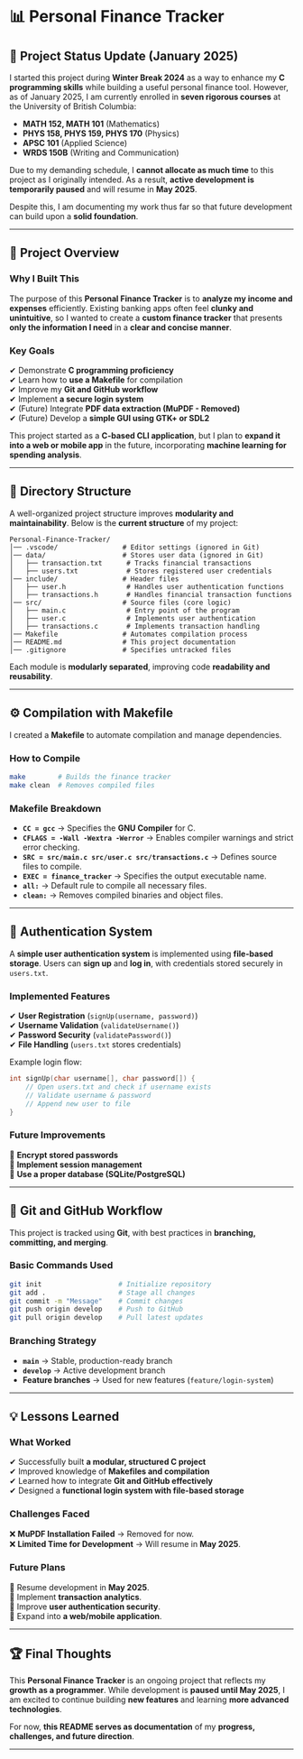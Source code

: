 # 📊 Personal Finance Tracker

## 🚀 **Project Status Update (January 2025)**
I started this project during **Winter Break 2024** as a way to enhance my **C programming skills** while building a useful personal finance tool. However, as of January 2025, I am currently enrolled in **seven rigorous courses** at the University of British Columbia:
- **MATH 152, MATH 101** (Mathematics)
- **PHYS 158, PHYS 159, PHYS 170** (Physics)
- **APSC 101** (Applied Science)
- **WRDS 150B** (Writing and Communication)

Due to my demanding schedule, I **cannot allocate as much time** to this project as I originally intended. As a result, **active development is temporarily paused** and will resume in **May 2025**. 

Despite this, I am documenting my work thus far so that future development can build upon a **solid foundation**.

---

## 📌 **Project Overview**
### **Why I Built This**
The purpose of this **Personal Finance Tracker** is to **analyze my income and expenses** efficiently. Existing banking apps often feel **clunky and unintuitive**, so I wanted to create a **custom finance tracker** that presents **only the information I need** in a **clear and concise manner**.

### **Key Goals**
✔ Demonstrate **C programming proficiency**  
✔ Learn how to **use a Makefile** for compilation  
✔ Improve my **Git and GitHub workflow**  
✔ Implement **a secure login system**  
✔ (Future) Integrate **PDF data extraction (MuPDF - Removed)**  
✔ (Future) Develop a **simple GUI using GTK+ or SDL2**  

This project started as a **C-based CLI application**, but I plan to **expand it into a web or mobile app** in the future, incorporating **machine learning for spending analysis**.

---

## 💂 **Directory Structure**
A well-organized project structure improves **modularity and maintainability**. Below is the **current structure** of my project:

```
Personal-Finance-Tracker/
│── .vscode/                # Editor settings (ignored in Git)
│── data/                   # Stores user data (ignored in Git)
│   ├── transaction.txt      # Tracks financial transactions
│   ├── users.txt            # Stores registered user credentials
│── include/                # Header files
│   ├── user.h               # Handles user authentication functions
│   ├── transactions.h       # Handles financial transaction functions
│── src/                    # Source files (core logic)
│   ├── main.c               # Entry point of the program
│   ├── user.c               # Implements user authentication
│   ├── transactions.c       # Implements transaction handling
│── Makefile                # Automates compilation process
│── README.md               # This project documentation
│── .gitignore              # Specifies untracked files
```

Each module is **modularly separated**, improving code **readability and reusability**.

---

## ⚙ **Compilation with Makefile**
I created a **Makefile** to automate compilation and manage dependencies.

### **How to Compile**
```sh
make        # Builds the finance tracker
make clean  # Removes compiled files
```

### **Makefile Breakdown**
- **`CC = gcc`** → Specifies the **GNU Compiler** for C.
- **`CFLAGS = -Wall -Wextra -Werror`** → Enables compiler warnings and strict error checking.
- **`SRC = src/main.c src/user.c src/transactions.c`** → Defines source files to compile.
- **`EXEC = finance_tracker`** → Specifies the output executable name.
- **`all:`** → Default rule to compile all necessary files.
- **`clean:`** → Removes compiled binaries and object files.

---

## 🔑 **Authentication System**
A **simple user authentication system** is implemented using **file-based storage**. Users can **sign up** and **log in**, with credentials stored securely in `users.txt`.

### **Implemented Features**
✔ **User Registration** (`signUp(username, password)`)  
✔ **Username Validation** (`validateUsername()`)  
✔ **Password Security** (`validatePassword()`)  
✔ **File Handling** (`users.txt` stores credentials)  

Example login flow:
```c
int signUp(char username[], char password[]) {
    // Open users.txt and check if username exists
    // Validate username & password
    // Append new user to file
}
```

### **Future Improvements**
🔹 **Encrypt stored passwords**  
🔹 **Implement session management**  
🔹 **Use a proper database (SQLite/PostgreSQL)**  

---

## 💁 **Git and GitHub Workflow**
This project is tracked using **Git**, with best practices in **branching, committing, and merging**.

### **Basic Commands Used**
```sh
git init                   # Initialize repository
git add .                  # Stage all changes
git commit -m "Message"    # Commit changes
git push origin develop    # Push to GitHub
git pull origin develop    # Pull latest updates
```

### **Branching Strategy**
- **`main`** → Stable, production-ready branch  
- **`develop`** → Active development branch  
- **Feature branches** → Used for new features (`feature/login-system`)  

---

## 💡 **Lessons Learned**
### **What Worked**
✔ Successfully built **a modular, structured C project**  
✔ Improved knowledge of **Makefiles and compilation**  
✔ Learned how to integrate **Git and GitHub effectively**  
✔ Designed a **functional login system with file-based storage**  

### **Challenges Faced**
❌ **MuPDF Installation Failed** → Removed for now.  
❌ **Limited Time for Development** → Will resume in **May 2025**.  

### **Future Plans**
🔹 Resume development in **May 2025**.  
🔹 Implement **transaction analytics**.  
🔹 Improve **user authentication security**.  
🔹 Expand into **a web/mobile application**.  

---

## 🏆 **Final Thoughts**
This **Personal Finance Tracker** is an ongoing project that reflects my **growth as a programmer**. While development is **paused until May 2025**, I am excited to continue building **new features** and learning **more advanced technologies**.

For now, **this README serves as documentation** of my **progress, challenges, and future direction**.

---
